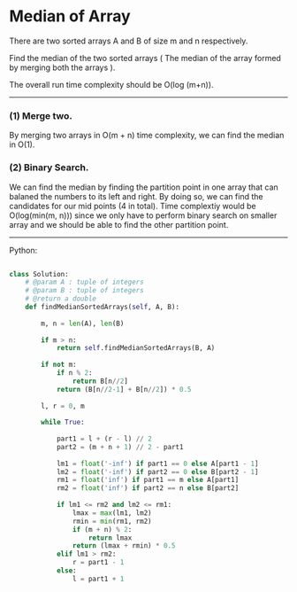 # Median of Array

There are two sorted arrays A and B of size m and n respectively.

Find the median of the two sorted arrays ( The median of the array formed by
merging both the arrays ).

The overall run time complexity should be O(log (m+n)).

---

### (1) Merge two.

By merging two arrays in O(m + n) time complexity, we can find the median in O(1).

### (2) Binary Search.

We can find the median by finding the partition point in one array that can
balaned the numbers to its left and right. By doing so, we can find the
candidates for our mid points (4 in total). Time complextiy would be
O(log(min(m, n))) since we only have to perform binary search on smaller array
and we should be able to find the other partition point.

---

Python:

```python

class Solution:
    # @param A : tuple of integers
    # @param B : tuple of integers
    # @return a double
    def findMedianSortedArrays(self, A, B):
        
        m, n = len(A), len(B)
        
        if m > n:
            return self.findMedianSortedArrays(B, A)
            
        if not m:
            if n % 2:
                return B[n//2]
            return (B[n//2-1] + B[n//2]) * 0.5
        
        l, r = 0, m
        
        while True:
            
            part1 = l + (r - l) // 2
            part2 = (m + n + 1) // 2 - part1
            
            lm1 = float('-inf') if part1 == 0 else A[part1 - 1]
            lm2 = float('-inf') if part2 == 0 else B[part2 - 1]
            rm1 = float('inf') if part1 == m else A[part1]
            rm2 = float('inf') if part2 == n else B[part2]
            
            if lm1 <= rm2 and lm2 <= rm1:
                lmax = max(lm1, lm2)
                rmin = min(rm1, rm2)
                if (m + n) % 2:
                    return lmax
                return (lmax + rmin) * 0.5
            elif lm1 > rm2:
                r = part1 - 1
            else:
                l = part1 + 1

```
